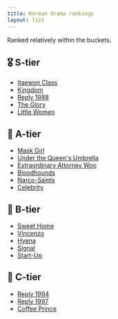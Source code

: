 ```yaml
---
title: Korean drama rankings
layout: list
---
```


Ranked relatively within the buckets.

## <span class="emoji">🎖️</span> S-tier
- [Itaewon Class](https://en.wikipedia.org/wiki/Itaewon_Class)
- [Kingdom](https://en.wikipedia.org/wiki/Kingdom_(South_Korean_TV_series))
- [Reply 1988](https://en.wikipedia.org/wiki/Reply_1988)
- [The Glory](https://en.wikipedia.org/wiki/The_Glory_(TV_series))
- [Little Women](https://en.wikipedia.org/wiki/Little_Women_(2022_TV_series))

## <span class="emoji">🥇</span> A-tier
- [Mask Girl](https://en.wikipedia.org/wiki/Mask_Girl)
- [Under the Queen's Umbrella](https://en.wikipedia.org/wiki/Under_the_Queen%27s_Umbrella)
- [Extraordinary Attorney Woo](https://en.wikipedia.org/wiki/Extraordinary_Attorney_Woo)
- [Bloodhounds](https://en.wikipedia.org/wiki/Bloodhounds_(South_Korean_TV_series))
- [Narco-Saints](https://en.wikipedia.org/wiki/Narco-Saints)
- [Celebrity](https://en.wikipedia.org/wiki/Celebrity_(South_Korean_TV_series))  

## <span class="emoji">🥈</span> B-tier
- [Sweet Home](https://en.wikipedia.org/wiki/Sweet_Home_(TV_series))
- [Vincenzo](https://en.wikipedia.org/wiki/Vincenzo_(TV_series))
- [Hyena](https://en.wikipedia.org/wiki/Hyena_(TV_series))
- [Signal](https://en.wikipedia.org/wiki/Signal_(South_Korean_TV_series))
- [Start-Up](https://en.wikipedia.org/wiki/Start-Up_(South_Korean_TV_series))

## <span class="emoji">🥉</span> C-tier
- [Reply 1994](https://en.wikipedia.org/wiki/Reply_1994)
- [Reply 1997](https://en.wikipedia.org/wiki/Reply_1997)
- [Coffee Prince](https://en.wikipedia.org/wiki/Coffee_Prince_(2007_TV_series))